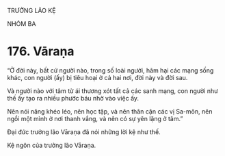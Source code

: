 TRƯỞNG LÃO KỆ

NHÓM BA

# 176. Vāraṇa

“Ở đời này, bất cứ người nào, trong số loài người, hãm hại các mạng sống khác, con người (ấy) bị tiêu hoại ở cả hai nơi, đời này và đời sau.

Và người nào với tâm từ ái thương xót tất cả các sanh mạng, con người như thế ấy tạo ra nhiều phước báu nhờ vào việc ấy.

Nên nói năng khéo léo, nên học tập, và nên thân cận các vị Sa-môn, nên ngồi một mình ở nơi thanh vắng, và nên có sự yên lặng ở tâm.”

Đại đức trưởng lão Vāraṇa đã nói những lời kệ như thế.

Kệ ngôn của trưởng lão Vāraṇa.
